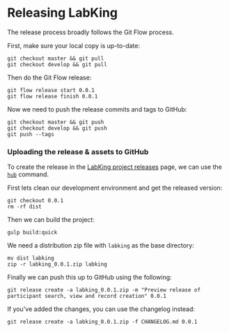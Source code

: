 # Releasing LabKing

The release process broadly follows the Git Flow process.

First, make sure your local copy is up-to-date:

```
git checkout master && git pull
git checkout develop && git pull
```

Then do the Git Flow release:

```
git flow release start 0.0.1
git flow release finish 0.0.1
```

Now we need to push the release commits and tags to GitHub:

```
git checkout master && git push
git checkout develop && git push
git push --tags
```

### Uploading the release & assets to GitHub

To create the release in the [LabKing project releases](https://github.com/spikeheap/labking/releases) page, we can use the [`hub`](https://github.com/github/hub) command.

First lets clean our development environment and get the released version:

```
git checkout 0.0.1
rm -rf dist
```

Then we can build the project:

```
gulp build:quick
```

We need a distribution zip file with `labking` as the base directory:

```
mv dist labking
zip -r labking_0.0.1.zip labking
```

Finally we can push this up to GitHub using the following:

```
git release create -a labking_0.0.1.zip -m "Preview release of participant search, view and record creation" 0.0.1
```

If you've added the changes, you can use the changelog instead:

```
git release create -a labking_0.0.1.zip -f CHANGELOG.md 0.0.1
```
